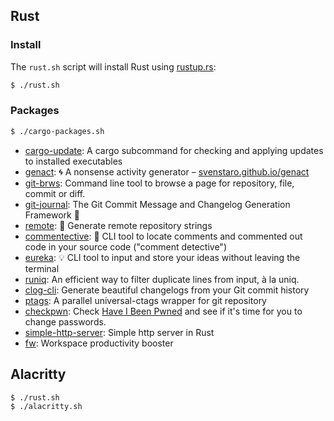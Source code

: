 Rust
----

### Install

The `rust.sh` script will install Rust using [rustup.rs][]:

```sh
$ ./rust.sh
```

[rustup.rs]: https://rustup.rs/

### Packages

```sh
$ ./cargo-packages.sh
```

- [cargo-update][]: A cargo subcommand for checking and applying updates to installed executables
- [genact][]: 🌀 A nonsense activity generator – [svenstaro.github.io/genact](https://svenstaro.github.io/genact/)
- [git-brws][]: Command line tool to browse a page for repository, file, commit or diff.
- [git-journal][]: The Git Commit Message and Changelog Generation Framework 📖
- [remote][]: 📡 Generate remote repository strings
- [commentective][]: 🔮 CLI tool to locate comments and commented out code in your source code ("comment detective")
- [eureka][]: 💡 CLI tool to input and store your ideas without leaving the terminal
- [runiq][]: An efficient way to filter duplicate lines from input, à la uniq.
- [clog-cli][]: Generate beautiful changelogs from your Git commit history
- [ptags][]: A parallel universal-ctags wrapper for git repository
- [checkpwn][]: Check [Have I Been Pwned](https://haveibeenpwned.com/) and see if it's time for you to change passwords.
- [simple-http-server][]: Simple http server in Rust
- [fw][]: Workspace productivity booster

[cargo-update]: https://github.com/nabijaczleweli/cargo-update
[genact]: https://github.com/svenstaro/genact
[git-brws]: https://github.com/rhysd/git-brws
[git-journal]: https://github.com/saschagrunert/git-journal
[remote]: https://github.com/casey/remote
[commentective]: https://github.com/simeg/commentective
[eureka]: https://github.com/simeg/eureka
[runiq]: https://github.com/whitfin/runiq
[clog-cli]: https://github.com/clog-tool/clog-cli
[ptags]: https://github.com/dalance/ptags
[checkpwn]: https://github.com/brycx/checkpwn
[simple-http-server]: https://github.com/TheWaWaR/simple-http-server
[fw]: https://github.com/brocode/fw

Alacritty
---------

```sh
$ ./rust.sh
$ ./alacritty.sh
```
